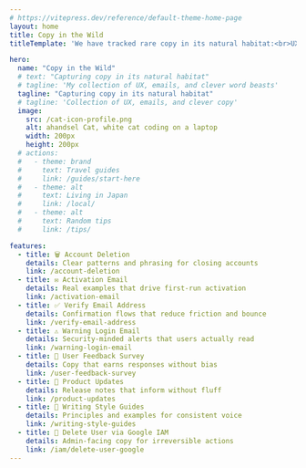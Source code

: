 ```yaml
---
# https://vitepress.dev/reference/default-theme-home-page
layout: home
title: Copy in the Wild
titleTemplate: 'We have tracked rare copy in its natural habitat:<br>UX, emails, and clever word beasts - captured for your creative safari.'

hero:
  name: "Copy in the Wild"
  # text: "Capturing copy in its natural habitat"
  # tagline: 'My collection of UX, emails, and clever word beasts'
  tagline: "Capturing copy in its natural habitat"
  # tagline: 'Collection of UX, emails, and clever copy'
  image:
    src: /cat-icon-profile.png
    alt: ahandsel Cat, white cat coding on a laptop
    width: 200px
    height: 200px
  # actions:
  #   - theme: brand
  #     text: Travel guides
  #     link: /guides/start-here
  #   - theme: alt
  #     text: Living in Japan
  #     link: /local/
  #   - theme: alt
  #     text: Random tips
  #     link: /tips/

features:
  - title: 🗑️ Account Deletion
    details: Clear patterns and phrasing for closing accounts
    link: /account-deletion
  - title: ✉️ Activation Email
    details: Real examples that drive first-run activation
    link: /activation-email
  - title: ✅ Verify Email Address
    details: Confirmation flows that reduce friction and bounce
    link: /verify-email-address
  - title: ⚠️ Warning Login Email
    details: Security-minded alerts that users actually read
    link: /warning-login-email
  - title: 📝 User Feedback Survey
    details: Copy that earns responses without bias
    link: /user-feedback-survey
  - title: 📢 Product Updates
    details: Release notes that inform without fluff
    link: /product-updates
  - title: 🧭 Writing Style Guides
    details: Principles and examples for consistent voice
    link: /writing-style-guides
  - title: 🔐 Delete User via Google IAM
    details: Admin-facing copy for irreversible actions
    link: /iam/delete-user-google
---
```

